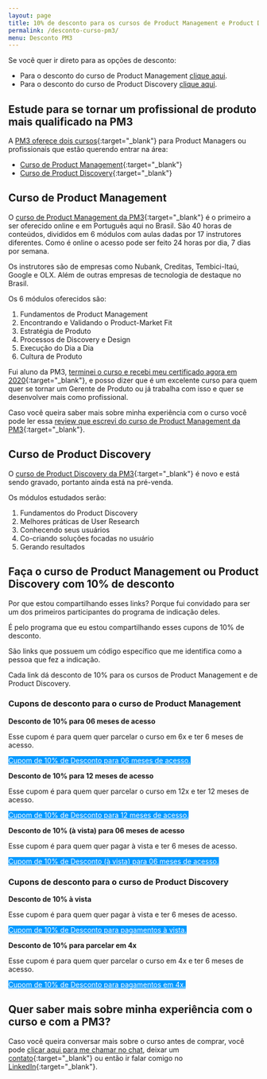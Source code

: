 ```yaml
---
layout: page
title: 10% de desconto para os cursos de Product Management e Product Discovery da PM3
permalink: /desconto-curso-pm3/
menu: Desconto PM3
---
```


Se você quer ir direto para as opções de desconto:

- Para o desconto do curso de Product Management <a href="#desconto" onclick="analytics.track('clicked-desconto')">clique aqui</a>.
- Para o desconto do curso de Product Discovery <a href="#desconto-discovery" onclick="analytics.track('clicked-desconto-descovery')">clique aqui</a>. 

<h2>Estude para se tornar um profissional de produto mais qualificado na PM3</h2>

A [PM3 oferece dois cursos](https://www.cursospm3.com.br/){:target="_blank"} para Product Managers ou profissionais que estão querendo entrar na área: 

- [Curso de Product Management](https://www.cursospm3.com.br/curso-product-manager){:target="_blank"}
- [Curso de Product Discovery](https://www.cursospm3.com.br/curso-de-product-discovery){:target="_blank"}

<h2>Curso de Product Management</h2>

O [curso de Product Management da PM3](https://www.cursospm3.com.br/curso-product-manager/?utm_source=felipe-barbosa-blog){:target="_blank"} é o primeiro a ser oferecido online e em Português aqui no Brasil. São 40 horas de conteúdos, divididos em 6 módulos com aulas dadas por 17 instrutores diferentes. Como é online o acesso pode ser feito 24 horas por dia, 7 dias por semana.

Os instrutores são de empresas como Nubank, Creditas, Tembici-Itaú, Google e OLX. Além de outras empresas de tecnologia de destaque no Brasil.

Os 6 módulos oferecidos são:

1. Fundamentos de Product Management
2. Encontrando e Validando o Product-Market Fit
3. Estratégia de Produto
4. Processos de Discovery e Design
5. Execução do Dia a Dia
6. Cultura de Produto

Fui aluno da PM3, [terminei o curso e recebi meu certificado agora em 2020](https://www.credential.net/28c214a6-835d-4819-998e-6681bb173e21#gs.awvu0i){:target="_blank"}, e posso dizer que é um excelente curso para quem quer se tornar um Gerente de Produto ou já trabalha com isso e quer se desenvolver mais como profissional.

Caso você queira saber mais sobre minha experiência com o curso você pode ler essa [review que escrevi do curso de Product Management da PM3](/curso-pm3-review/){:target="_blank"}.

<h2>Curso de Product Discovery</h2>

O [curso de Product Discovery da PM3](https://www.cursospm3.com.br/curso-de-product-discovery/?utm_source=felipe-barbosa-blog){:target="_blank"} é novo e está sendo gravado, portanto ainda está na pré-venda.

Os módulos estudados serão:

1. Fundamentos do Product Discovery
2. Melhores práticas de User Research
3. Conhecendo seus usuários
4. Co-criando soluções focadas no usuário
5. Gerando resultados

<h2>Faça o curso de Product Management ou Product Discovery com 10% de desconto</h2>

Por que estou compartilhando esses links? Porque fui convidado para ser um dos primeiros participantes do programa de indicação deles.

É pelo programa que eu estou compartilhando esses cupons de 10% de desconto. 

São links que possuem um código específico que me identifica como a pessoa que fez a indicação.

Cada link dá desconto de 10% para os cursos de Product Management e de Product Discovery.

<h3 id="desconto">Cupons de desconto para o curso de Product Management</h3>

**Desconto de 10% para 06 meses de acesso**

Esse cupom é para quem quer parcelar o curso em 6x e ter 6 meses de acesso.

<a class="button" style="color: #ffffff; background-color: #0099ff;" href="https://www.cursospm3.com.br/a/24975/BY7VEvg8" rel="nofollow" onclick="analytics.track('clicked-desconto-seis-meses')" target="_blank">Cupom de 10% de Desconto para 06 meses de acesso.</a>

**Desconto de 10% para 12 meses de acesso**

Esse cupom é para quem quer parcelar o curso em 12x e ter 12 meses de acesso.

<a class="button" style="color: #ffffff; background-color: #0099ff;" href="https://www.cursospm3.com.br/a/24974/BY7VEvg8" rel="nofollow" onclick="analytics.track('clicked-desconto-doze-meses')" target="_blank">Cupom de 10% de Desconto para 12 meses de acesso.</a>

**Desconto de 10% (à vista) para 06 meses de acesso**

Esse cupom é para quem quer pagar à vista e ter 6 meses de acesso.

<a class="button" style="color: #ffffff; background-color: #0099ff;" href="https://www.cursospm3.com.br/a/33924/BY7VEvg8" rel="nofollow" onclick="analytics.track('clicked-desconto-a-vista')" target="_blank">Cupom de 10% de Desconto (à vista) para 06 meses de acesso.</a>

<h3 id="desconto-discovery">Cupons de desconto para o curso de Product Discovery</h3>

**Desconto de 10% à vista**

Esse cupom é para quem quer pagar à vista e ter 6 meses de acesso.

<a class="button" style="color: #ffffff; background-color: #0099ff;" href="https://www.cursospm3.com.br/a/30788/BY7VEvg8" rel="nofollow" onclick="analytics.track('clicked-desconto-a-vista-discovery')" target="_blank">Cupom de 10% de Desconto para pagamentos à vista.</a>

**Desconto de 10% para parcelar em 4x**

Esse cupom é para quem quer parcelar o curso em 4x e ter 6 meses de acesso.

<a class="button" style="color: #ffffff; background-color: #0099ff;" href="https://www.cursospm3.com.br/a/30787/BY7VEvg8" rel="nofollow" onclick="analytics.track('clicked-desconto-quatro-vezes-discovery')" target="_blank">Cupom de 10% de Desconto para pagamentos em 4x.</a>

<h2>Quer saber mais sobre minha experiência com o curso e com a PM3?</h2>

Caso você queira conversar mais sobre o curso antes de comprar, você pode [clicar aqui para me chamar no chat](#hs-chat-open), deixar um [contato](/contato){:target="_blank"} ou então ir falar comigo no [LinkedIn](https://www.linkedin.com/in/felipecardosobarbosa/){:target="_blank"}.